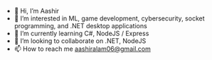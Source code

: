 - 👋 Hi, I’m Aashir
- 👀 I’m interested in ML, game development, cybersecurity, socket programming, and .NET desktop applications
- 🌱 I’m currently learning C#, NodeJS / Express
- 💞️ I’m looking to collaborate on .NET, NodeJS
- 📫 How to reach me aashiralam06@gmail.com

<!---
Aashir5678/Aashir5678 is a ✨ special ✨ repository because its `README.md` (this file) appears on your GitHub profile.
You can click the Preview link to take a look at your changes.
--->

